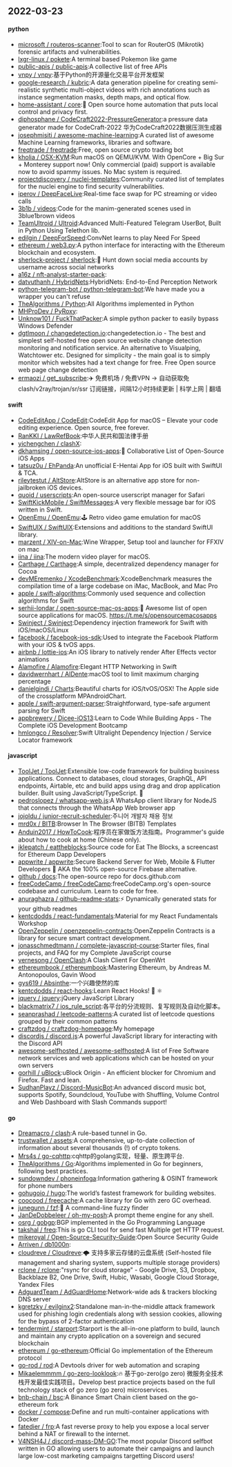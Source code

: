 ## 2022-03-23

#### python
* [microsoft / routeros-scanner](https://github.com/microsoft/routeros-scanner):Tool to scan for RouterOS (Mikrotik) forensic artifacts and vulnerabilities.
* [lxgr-linux / pokete](https://github.com/lxgr-linux/pokete):A terminal based Pokemon like game
* [public-apis / public-apis](https://github.com/public-apis/public-apis):A collective list of free APIs
* [vnpy / vnpy](https://github.com/vnpy/vnpy):基于Python的开源量化交易平台开发框架
* [google-research / kubric](https://github.com/google-research/kubric):A data generation pipeline for creating semi-realistic synthetic multi-object videos with rich annotations such as instance segmentation masks, depth maps, and optical flow.
* [home-assistant / core](https://github.com/home-assistant/core):🏡
Open source home automation that puts local control and privacy first.
* [diphosphane / CodeCraft2022-PressureGenerator](https://github.com/diphosphane/CodeCraft2022-PressureGenerator):a pressure data generator made for CodeCraft-2022 华为CodeCraft2022数据压测生成器
* [josephmisiti / awesome-machine-learning](https://github.com/josephmisiti/awesome-machine-learning):A curated list of awesome Machine Learning frameworks, libraries and software.
* [freqtrade / freqtrade](https://github.com/freqtrade/freqtrade):Free, open source crypto trading bot
* [kholia / OSX-KVM](https://github.com/kholia/OSX-KVM):Run macOS on QEMU/KVM. With OpenCore + Big Sur + Monterey support now! Only commercial (paid) support is available now to avoid spammy issues. No Mac system is required.
* [projectdiscovery / nuclei-templates](https://github.com/projectdiscovery/nuclei-templates):Community curated list of templates for the nuclei engine to find security vulnerabilities.
* [iperov / DeepFaceLive](https://github.com/iperov/DeepFaceLive):Real-time face swap for PC streaming or video calls
* [3b1b / videos](https://github.com/3b1b/videos):Code for the manim-generated scenes used in 3blue1brown videos
* [TeamUltroid / Ultroid](https://github.com/TeamUltroid/Ultroid):Advanced Multi-Featured Telegram UserBot, Built in Python Using Telethon lib.
* [edilgin / DeepForSpeed](https://github.com/edilgin/DeepForSpeed):ConvNet learns to play Need For Speed
* [ethereum / web3.py](https://github.com/ethereum/web3.py):A python interface for interacting with the Ethereum blockchain and ecosystem.
* [sherlock-project / sherlock](https://github.com/sherlock-project/sherlock):🔎
Hunt down social media accounts by username across social networks
* [a16z / nft-analyst-starter-pack](https://github.com/a16z/nft-analyst-starter-pack):
* [datvuthanh / HybridNets](https://github.com/datvuthanh/HybridNets):HybridNets: End-to-End Perception Network
* [python-telegram-bot / python-telegram-bot](https://github.com/python-telegram-bot/python-telegram-bot):We have made you a wrapper you can't refuse
* [TheAlgorithms / Python](https://github.com/TheAlgorithms/Python):All Algorithms implemented in Python
* [MHProDev / PyRoxy](https://github.com/MHProDev/PyRoxy):
* [Unknow101 / FuckThatPacker](https://github.com/Unknow101/FuckThatPacker):A simple python packer to easily bypass Windows Defender
* [dgtlmoon / changedetection.io](https://github.com/dgtlmoon/changedetection.io):changedetection.io - The best and simplest self-hosted free open source website change detection monitoring and notification service. An alternative to Visualping, Watchtower etc. Designed for simplicity - the main goal is to simply monitor which websites had a text change for free. Free Open source web page change detection
* [ermaozi / get_subscribe](https://github.com/ermaozi/get_subscribe):✈️
免费机场 / 免费VPN -> 自动获取免 clash/v2ray/trojan/sr/ssr 订阅链接，间隔12小时持续更新 | 科学上网 | 翻墙

#### swift
* [CodeEditApp / CodeEdit](https://github.com/CodeEditApp/CodeEdit):CodeEdit App for macOS – Elevate your code editing experience. Open source, free forever.
* [RanKKI / LawRefBook](https://github.com/RanKKI/LawRefBook):中华人民共和国法律手册
* [yichengchen / clashX](https://github.com/yichengchen/clashX):
* [dkhamsing / open-source-ios-apps](https://github.com/dkhamsing/open-source-ios-apps):📱
Collaborative List of Open-Source iOS Apps
* [tatsuz0u / EhPanda](https://github.com/tatsuz0u/EhPanda):An unofficial E-Hentai App for iOS built with SwiftUI & TCA.
* [rileytestut / AltStore](https://github.com/rileytestut/AltStore):AltStore is an alternative app store for non-jailbroken iOS devices.
* [quoid / userscripts](https://github.com/quoid/userscripts):An open-source userscript manager for Safari
* [SwiftKickMobile / SwiftMessages](https://github.com/SwiftKickMobile/SwiftMessages):A very flexible message bar for iOS written in Swift.
* [OpenEmu / OpenEmu](https://github.com/OpenEmu/OpenEmu):🕹
Retro video game emulation for macOS
* [SwiftUIX / SwiftUIX](https://github.com/SwiftUIX/SwiftUIX):Extensions and additions to the standard SwiftUI library.
* [marzent / XIV-on-Mac](https://github.com/marzent/XIV-on-Mac):Wine Wrapper, Setup tool and launcher for FFXIV on mac
* [iina / iina](https://github.com/iina/iina):The modern video player for macOS.
* [Carthage / Carthage](https://github.com/Carthage/Carthage):A simple, decentralized dependency manager for Cocoa
* [devMEremenko / XcodeBenchmark](https://github.com/devMEremenko/XcodeBenchmark):XcodeBenchmark measures the compilation time of a large codebase on iMac, MacBook, and Mac Pro
* [apple / swift-algorithms](https://github.com/apple/swift-algorithms):Commonly used sequence and collection algorithms for Swift
* [serhii-londar / open-source-mac-os-apps](https://github.com/serhii-londar/open-source-mac-os-apps):🚀
Awesome list of open source applications for macOS. https://t.me/s/opensourcemacosapps
* [Swinject / Swinject](https://github.com/Swinject/Swinject):Dependency injection framework for Swift with iOS/macOS/Linux
* [facebook / facebook-ios-sdk](https://github.com/facebook/facebook-ios-sdk):Used to integrate the Facebook Platform with your iOS & tvOS apps.
* [airbnb / lottie-ios](https://github.com/airbnb/lottie-ios):An iOS library to natively render After Effects vector animations
* [Alamofire / Alamofire](https://github.com/Alamofire/Alamofire):Elegant HTTP Networking in Swift
* [davidwernhart / AlDente](https://github.com/davidwernhart/AlDente):macOS tool to limit maximum charging percentage
* [danielgindi / Charts](https://github.com/danielgindi/Charts):Beautiful charts for iOS/tvOS/OSX! The Apple side of the crossplatform MPAndroidChart.
* [apple / swift-argument-parser](https://github.com/apple/swift-argument-parser):Straightforward, type-safe argument parsing for Swift
* [appbrewery / Dicee-iOS13](https://github.com/appbrewery/Dicee-iOS13):Learn to Code While Building Apps - The Complete iOS Development Bootcamp
* [hmlongco / Resolver](https://github.com/hmlongco/Resolver):Swift Ultralight Dependency Injection / Service Locator framework

#### javascript
* [ToolJet / ToolJet](https://github.com/ToolJet/ToolJet):Extensible low-code framework for building business applications. Connect to databases, cloud storages, GraphQL, API endpoints, Airtable, etc and build apps using drag and drop application builder. Built using JavaScript/TypeScript.
🚀
* [pedroslopez / whatsapp-web.js](https://github.com/pedroslopez/whatsapp-web.js):A WhatsApp client library for NodeJS that connects through the WhatsApp Web browser app
* [jojoldu / junior-recruit-scheduler](https://github.com/jojoldu/junior-recruit-scheduler):주니어 개발자 채용 정보
* [mrd0x / BITB](https://github.com/mrd0x/BITB):Browser In The Browser (BITB) Templates
* [Anduin2017 / HowToCook](https://github.com/Anduin2017/HowToCook):程序员在家做饭方法指南。Programmer's guide about how to cook at home (Chinese only).
* [jklepatch / eattheblocks](https://github.com/jklepatch/eattheblocks):Source code for Eat The Blocks, a screencast for Ethereum Dapp Developers
* [appwrite / appwrite](https://github.com/appwrite/appwrite):Secure Backend Server for Web, Mobile & Flutter Developers
🚀
AKA the 100% open-source Firebase alternative.
* [github / docs](https://github.com/github/docs):The open-source repo for docs.github.com
* [freeCodeCamp / freeCodeCamp](https://github.com/freeCodeCamp/freeCodeCamp):freeCodeCamp.org's open-source codebase and curriculum. Learn to code for free.
* [anuraghazra / github-readme-stats](https://github.com/anuraghazra/github-readme-stats):⚡
Dynamically generated stats for your github readmes
* [kentcdodds / react-fundamentals](https://github.com/kentcdodds/react-fundamentals):Material for my React Fundamentals Workshop
* [OpenZeppelin / openzeppelin-contracts](https://github.com/OpenZeppelin/openzeppelin-contracts):OpenZeppelin Contracts is a library for secure smart contract development.
* [jonasschmedtmann / complete-javascript-course](https://github.com/jonasschmedtmann/complete-javascript-course):Starter files, final projects, and FAQ for my Complete JavaScript course
* [vernesong / OpenClash](https://github.com/vernesong/OpenClash):A Clash Client For OpenWrt
* [ethereumbook / ethereumbook](https://github.com/ethereumbook/ethereumbook):Mastering Ethereum, by Andreas M. Antonopoulos, Gavin Wood
* [gys619 / Absinthe](https://github.com/gys619/Absinthe):一个兴趣使然的库
* [kentcdodds / react-hooks](https://github.com/kentcdodds/react-hooks):Learn React Hooks!
🎣
⚛
* [jquery / jquery](https://github.com/jquery/jquery):jQuery JavaScript Library
* [blackmatrix7 / ios_rule_script](https://github.com/blackmatrix7/ios_rule_script):各平台的分流规则、复写规则及自动化脚本。
* [seanprashad / leetcode-patterns](https://github.com/seanprashad/leetcode-patterns):A curated list of leetcode questions grouped by their common patterns
* [craftzdog / craftzdog-homepage](https://github.com/craftzdog/craftzdog-homepage):My homepage
* [discordjs / discord.js](https://github.com/discordjs/discord.js):A powerful JavaScript library for interacting with the Discord API
* [awesome-selfhosted / awesome-selfhosted](https://github.com/awesome-selfhosted/awesome-selfhosted):A list of Free Software network services and web applications which can be hosted on your own servers
* [gorhill / uBlock](https://github.com/gorhill/uBlock):uBlock Origin - An efficient blocker for Chromium and Firefox. Fast and lean.
* [SudhanPlayz / Discord-MusicBot](https://github.com/SudhanPlayz/Discord-MusicBot):An advanced discord music bot, supports Spotify, Soundcloud, YouTube with Shuffling, Volume Control and Web Dashboard with Slash Commands support!

#### go
* [Dreamacro / clash](https://github.com/Dreamacro/clash):A rule-based tunnel in Go.
* [trustwallet / assets](https://github.com/trustwallet/assets):A comprehensive, up-to-date collection of information about several thousands (!) of crypto tokens.
* [Mrs4s / go-cqhttp](https://github.com/Mrs4s/go-cqhttp):cqhttp的golang实现，轻量、原生跨平台.
* [TheAlgorithms / Go](https://github.com/TheAlgorithms/Go):Algorithms implemented in Go for beginners, following best practices.
* [sundowndev / phoneinfoga](https://github.com/sundowndev/phoneinfoga):Information gathering & OSINT framework for phone numbers
* [gohugoio / hugo](https://github.com/gohugoio/hugo):The world’s fastest framework for building websites.
* [coocood / freecache](https://github.com/coocood/freecache):A cache library for Go with zero GC overhead.
* [junegunn / fzf](https://github.com/junegunn/fzf):🌸
A command-line fuzzy finder
* [JanDeDobbeleer / oh-my-posh](https://github.com/JanDeDobbeleer/oh-my-posh):A prompt theme engine for any shell.
* [osrg / gobgp](https://github.com/osrg/gobgp):BGP implemented in the Go Programming Language
* [takshal / freq](https://github.com/takshal/freq):This is go CLI tool for send fast Multiple get HTTP request.
* [mikeroyal / Open-Source-Security-Guide](https://github.com/mikeroyal/Open-Source-Security-Guide):Open Source Security Guide
* [Arriven / db1000n](https://github.com/Arriven/db1000n):
* [cloudreve / Cloudreve](https://github.com/cloudreve/Cloudreve):🌩
支持多家云存储的云盘系统 (Self-hosted file management and sharing system, supports multiple storage providers)
* [rclone / rclone](https://github.com/rclone/rclone):"rsync for cloud storage" - Google Drive, S3, Dropbox, Backblaze B2, One Drive, Swift, Hubic, Wasabi, Google Cloud Storage, Yandex Files
* [AdguardTeam / AdGuardHome](https://github.com/AdguardTeam/AdGuardHome):Network-wide ads & trackers blocking DNS server
* [kgretzky / evilginx2](https://github.com/kgretzky/evilginx2):Standalone man-in-the-middle attack framework used for phishing login credentials along with session cookies, allowing for the bypass of 2-factor authentication
* [tendermint / starport](https://github.com/tendermint/starport):Starport is the all-in-one platform to build, launch and maintain any crypto application on a sovereign and secured blockchain
* [ethereum / go-ethereum](https://github.com/ethereum/go-ethereum):Official Go implementation of the Ethereum protocol
* [go-rod / rod](https://github.com/go-rod/rod):A Devtools driver for web automation and scraping
* [Mikaelemmmm / go-zero-looklook](https://github.com/Mikaelemmmm/go-zero-looklook):🔥
基于go-zero(go zero) 微服务全技术栈开发最佳实践项目。Develop best practice projects based on the full technology stack of go zero (go zero) microservices.
* [bnb-chain / bsc](https://github.com/bnb-chain/bsc):A Binance Smart Chain client based on the go-ethereum fork
* [docker / compose](https://github.com/docker/compose):Define and run multi-container applications with Docker
* [fatedier / frp](https://github.com/fatedier/frp):A fast reverse proxy to help you expose a local server behind a NAT or firewall to the internet.
* [V4NSH4J / discord-mass-DM-GO](https://github.com/V4NSH4J/discord-mass-DM-GO):The most popular Discord selfbot written in GO allowing users to automate their campaigns and launch large low-cost marketing campaigns targetting Discord users!
